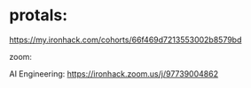 # protals:

https://my.ironhack.com/cohorts/66f469d7213553002b8579bd

zoom:

AI Engineering: https://ironhack.zoom.us/j/97739004862
